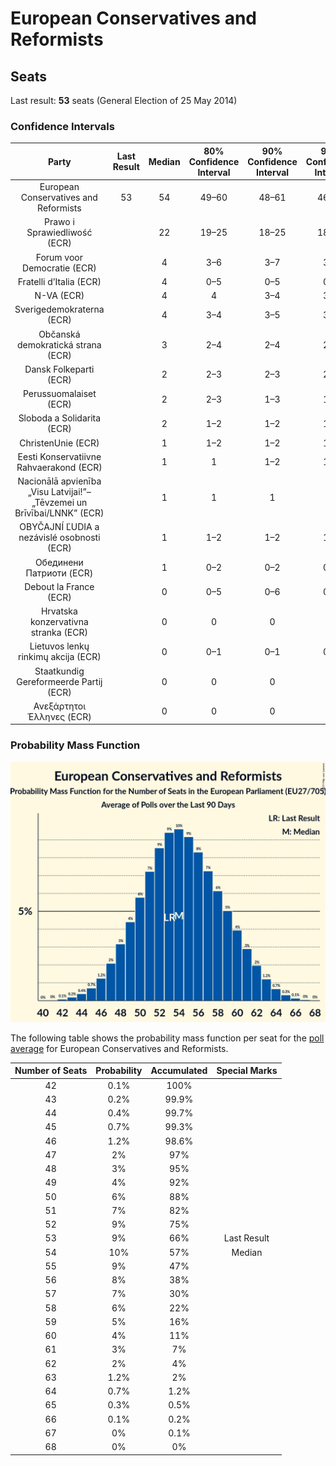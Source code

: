 # European Conservatives and Reformists

## Seats

Last result: **53** seats (General Election of 25 May 2014)

### Confidence Intervals

| Party | Last Result | Median | 80% Confidence Interval | 90% Confidence Interval | 95% Confidence Interval | 99% Confidence Interval |
|:-----:|:-----------:|:------:|:-----------------------:|:-----------------------:|:-----------------------:|:-----------------------:|
| European Conservatives and Reformists | 53 | 54 | 49–60 | 48–61 | 46–62 | 44–65 |
| Prawo i Sprawiedliwość (ECR) | | 22 | 19–25 | 18–25 | 18–26 | 17–27 |
| Forum voor Democratie (ECR) | | 4 | 3–6 | 3–7 | 3–7 | 3–7 |
| Fratelli d’Italia (ECR) | | 4 | 0–5 | 0–5 | 0–5 | 0–6 |
| N-VA (ECR) | | 4 | 4 | 3–4 | 3–4 | 3–5 |
| Sverigedemokraterna (ECR) | | 4 | 3–4 | 3–5 | 3–5 | 3–5 |
| Občanská demokratická strana (ECR) | | 3 | 2–4 | 2–4 | 2–4 | 2–4 |
| Dansk Folkeparti (ECR) | | 2 | 2–3 | 2–3 | 2–3 | 2–3 |
| Perussuomalaiset (ECR) | | 2 | 2–3 | 1–3 | 1–3 | 1–3 |
| Sloboda a Solidarita (ECR) | | 2 | 1–2 | 1–2 | 1–2 | 1–2 |
| ChristenUnie (ECR) | | 1 | 1–2 | 1–2 | 1–2 | 0–2 |
| Eesti Konservatiivne Rahvaerakond (ECR) | | 1 | 1 | 1–2 | 1–2 | 1–2 |
| Nacionālā apvienība „Visu Latvijai!”–„Tēvzemei un Brīvībai/LNNK” (ECR) | | 1 | 1 | 1 | 1 | 0–2 |
| OBYČAJNÍ ĽUDIA a nezávislé osobnosti (ECR) | | 1 | 1–2 | 1–2 | 1–2 | 1–2 |
| Обединени Патриоти (ECR) | | 1 | 0–2 | 0–2 | 0–2 | 0–2 |
| Debout la France (ECR) | | 0 | 0–5 | 0–6 | 0–6 | 0–6 |
| Hrvatska konzervativna stranka (ECR) | | 0 | 0 | 0 | 0 | 0 |
| Lietuvos lenkų rinkimų akcija (ECR) | | 0 | 0–1 | 0–1 | 0–1 | 0–1 |
| Staatkundig Gereformeerde Partij (ECR) | | 0 | 0 | 0 | 0 | 0 |
| Ανεξάρτητοι Έλληνες (ECR) | | 0 | 0 | 0 | 0 | 0 |

### Probability Mass Function

![Graph with seats probability mass function not yet produced](average-2019-04-09-seats-pmf-europeanconservativesandreformists.png "Seats Probability Mass Function")

The following table shows the probability mass function per seat for the [poll average](average-2019-04-09.html) for European Conservatives and Reformists.

| Number of Seats | Probability | Accumulated | Special Marks |
|:---------------:|:-----------:|:-----------:|:-------------:|
| 42 | 0.1% | 100% |  |
| 43 | 0.2% | 99.9% |  |
| 44 | 0.4% | 99.7% |  |
| 45 | 0.7% | 99.3% |  |
| 46 | 1.2% | 98.6% |  |
| 47 | 2% | 97% |  |
| 48 | 3% | 95% |  |
| 49 | 4% | 92% |  |
| 50 | 6% | 88% |  |
| 51 | 7% | 82% |  |
| 52 | 9% | 75% |  |
| 53 | 9% | 66% | Last Result |
| 54 | 10% | 57% | Median |
| 55 | 9% | 47% |  |
| 56 | 8% | 38% |  |
| 57 | 7% | 30% |  |
| 58 | 6% | 22% |  |
| 59 | 5% | 16% |  |
| 60 | 4% | 11% |  |
| 61 | 3% | 7% |  |
| 62 | 2% | 4% |  |
| 63 | 1.2% | 2% |  |
| 64 | 0.7% | 1.2% |  |
| 65 | 0.3% | 0.5% |  |
| 66 | 0.1% | 0.2% |  |
| 67 | 0% | 0.1% |  |
| 68 | 0% | 0% |  |


